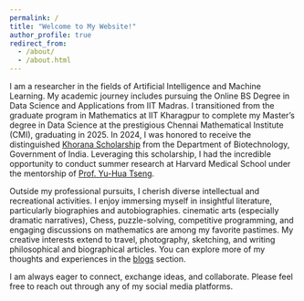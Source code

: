 ```yaml
---
permalink: /
title: "Welcome to My Website!"
author_profile: true
redirect_from: 
  - /about/
  - /about.html
---
```




I am a researcher in the fields of Artificial Intelligence and Machine Learning. My academic journey includes pursuing the Online BS Degree in Data Science and Applications from IIT Madras. I transitioned from the graduate program in Mathematics at IIT Kharagpur to complete my Master’s degree in Data Science at the prestigious Chennai Mathematical Institute (CMI), graduating in 2025. In 2024, I was honored to receive the distinguished [Khorana Scholarship](https://iusstf.org/khorana-program-for-scholars) from the Department of Biotechnology, Government of India. Leveraging this scholarship, I had the incredible opportunity to conduct summer research at Harvard Medical School under the mentorship of [Prof. Yu-Hua Tseng](https://yhtsenglab.org/).

Outside my professional pursuits, I cherish diverse intellectual and recreational activities. I enjoy immersing myself in insightful literature, particularly biographies and autobiographies. cinematic arts (especially dramatic narratives), Chess, puzzle-solving, competitive programming, and engaging discussions on mathematics are among my favorite pastimes. My creative interests extend to travel, photography, sketching, and writing philosophical and biographical articles. You can explore more of my thoughts and experiences in the [blogs](https://gaurangakrb.github.io/year-archive/) section.

I am always eager to connect, exchange ideas, and collaborate. Please feel free to reach out through any of my social media platforms.
